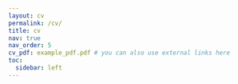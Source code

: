 ```yaml
---
layout: cv
permalink: /cv/
title: cv
nav: true
nav_order: 5
cv_pdf: example_pdf.pdf # you can also use external links here
toc:
  sidebar: left
---
```

